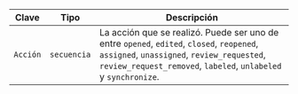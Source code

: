 | Clave    | Tipo        | Descripción                                                                                                                                                                                                |
| -------- | ----------- | ---------------------------------------------------------------------------------------------------------------------------------------------------------------------------------------------------------- |
| `Acción` | `secuencia` | La acción que se realizó. Puede ser uno de entre `opened`, `edited`, `closed`, `reopened`, `assigned`, `unassigned`, `review_requested`, `review_request_removed`, `labeled`, `unlabeled` y `synchronize`. |
